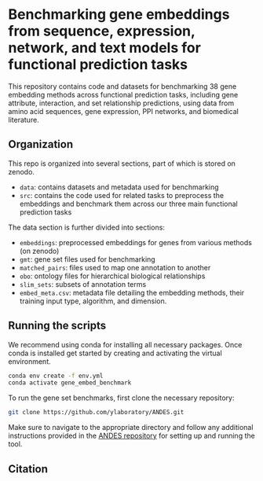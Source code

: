 # Benchmarking gene embeddings from sequence, expression, network, and text models for functional prediction tasks
This repository contains code and datasets for benchmarking 38 gene embedding methods across functional prediction tasks, including gene attribute, interaction, and set relationship predictions, using data from amino acid sequences, gene expression, PPI networks, and biomedical literature.

## Organization
This repo is organized into several sections, part of which is stored on zenodo.
- `data`: contains datasets and metadata used for benchmarking
- `src`: contains the code used for related tasks to preprocess the embeddings and benchmark them across our three main functional prediction tasks

The data section is further divided into sections:
- `embeddings`: preprocessed embeddings for genes from various methods (on zenodo)
- `gmt`: gene set files used for benchmarking 
- `matched_pairs`: files used to map one annotation to another
- `obo`: ontology files for hierarchical biological relationships
- `slim_sets`: subsets of annotation terms
- `embed_meta.csv`: metadata file detailing the embedding methods, their training input type, algorithm, and dimension.

## Running the scripts
We recommend using conda for installing all necessary packages. Once conda is installed 
get started by creating and activating the virtual environment.

 ```bash
 conda env create -f env.yml
 conda activate gene_embed_benchmark 
 ```
 To run the gene set benchmarks, first clone the necessary repository:
```bash 
git clone https://github.com/ylaboratory/ANDES.git
```
Make sure to navigate to the appropriate directory and follow any additional instructions provided in the [ANDES repository](https://github.com/ylaboratory/ANDES) for setting up and running the tool.

## Citation
